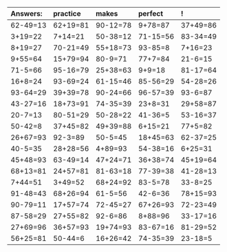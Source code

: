 | Answers: | practice | makes | perfect | ! |
| :--- | :--- | :--- | :--- | :--- |
| 62-49=13 | 62+19=81 | 90-12=78 | 9+78=87 | 37+49=86 | 
| 3+19=22 | 7+14=21 | 50-38=12 | 71-15=56 | 83-34=49 | 
| 8+19=27 | 70-21=49 | 55+18=73 | 93-85=8 | 7+16=23 | 
| 9+55=64 | 15+79=94 | 80-9=71 | 77+7=84 | 21-6=15 | 
| 71-5=66 | 95-16=79 | 25+38=63 | 9+9=18 | 81-17=64 | 
| 16+8=24 | 93-69=24 | 61-15=46 | 85-56=29 | 54-28=26 | 
| 93-64=29 | 39+39=78 | 90-24=66 | 96-57=39 | 93-6=87 | 
| 43-27=16 | 18+73=91 | 74-35=39 | 23+8=31 | 29+58=87 | 
| 20-7=13 | 80-51=29 | 50-28=22 | 41-36=5 | 53-16=37 | 
| 50-42=8 | 37+45=82 | 49+39=88 | 6+15=21 | 77+5=82 | 
| 26+67=93 | 92-3=89 | 50-5=45 | 18+45=63 | 62-37=25 | 
| 40-5=35 | 28+28=56 | 4+89=93 | 54-38=16 | 6+25=31 | 
| 45+48=93 | 63-49=14 | 47+24=71 | 36+38=74 | 45+19=64 | 
| 68+13=81 | 24+57=81 | 81-63=18 | 77-39=38 | 41-28=13 | 
| 7+44=51 | 3+49=52 | 68+24=92 | 83-5=78 | 33-8=25 | 
| 91-48=43 | 68+26=94 | 61-5=56 | 42-6=36 | 78+15=93 | 
| 90-79=11 | 17+57=74 | 72-45=27 | 67+26=93 | 72-23=49 | 
| 87-58=29 | 27+55=82 | 92-6=86 | 8+88=96 | 33-17=16 | 
| 27+69=96 | 36+57=93 | 19+74=93 | 83-67=16 | 81-29=52 | 
| 56+25=81 | 50-44=6 | 16+26=42 | 74-35=39 | 23-18=5 | 
